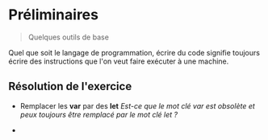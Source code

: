 # Préliminaires

> Quelques outils de base

Quel que soit le langage de programmation, écrire du code signifie toujours écrire des instructions que l'on veut faire exécuter à une machine.

## Résolution de l'exercice

- Remplacer les **var** par des **let**
*Est-ce que le mot clé var est obsolète et peux toujours être remplacé par le mot clé let ?*

- 